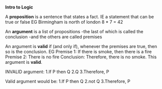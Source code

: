 **Intro to Logic**

A **proposition** is a sentence that states a fact.
IE a statement that can be true or false
EG 
	Birmingham is north of london
	8 * 7 = 42

An **argument** is a list of propositions
	-the last of which is called the conclusion
	-and the others are called premises

An argument is **valid** if (and only if), whenever the premises are true, then so is the conclusion.
EG
	Premise 1: If there is smoke, then there is a fire
	Premise 2: There is no fire
	Conclusion: Therefore, there is no smoke.
This argument is **valid**.

INVALID argument:
1.If P then Q
2.Q
3.Therefore, P

Valid argument would be:
1.If P then Q
2.not Q
3.Therefore, P
